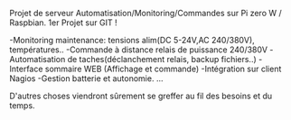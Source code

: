 Projet de serveur Automatisation/Monitoring/Commandes sur  Pi zero W / Raspbian.
1er Projet sur GIT !

-Monitoring maintenance: tensions alim(DC 5-24V,AC 240/380V), températures..
-Commande à distance relais de puissance 240/380V
-Automatisation de taches(déclanchement relais, backup fichiers..)
-Interface sommaire WEB (Affichage et commande)
-Intégration sur client Nagios
-Gestion batterie et autonomie.
...

D'autres choses viendront sûrement se greffer au fil des besoins et du temps.

